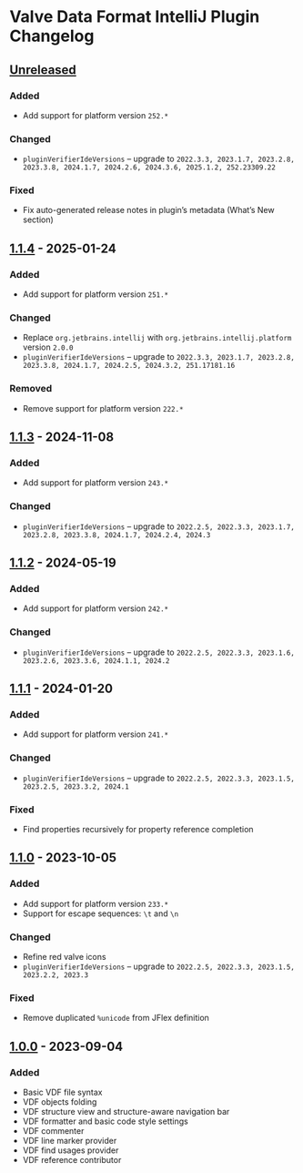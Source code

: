 <!-- Keep a Changelog guide -> https://keepachangelog.com -->

# Valve Data Format IntelliJ Plugin Changelog

## [Unreleased]

### Added

- Add support for platform version `252.*`

### Changed

- `pluginVerifierIdeVersions` – upgrade to `2022.3.3, 2023.1.7, 2023.2.8, 2023.3.8, 2024.1.7, 2024.2.6, 2024.3.6, 2025.1.2, 252.23309.22`

### Fixed

- Fix auto-generated release notes in plugin’s metadata (What’s New section)

## [1.1.4] - 2025-01-24

### Added

- Add support for platform version `251.*`

### Changed

- Replace `org.jetbrains.intellij` with `org.jetbrains.intellij.platform` version `2.0.0`
- `pluginVerifierIdeVersions` – upgrade to `2022.3.3, 2023.1.7, 2023.2.8, 2023.3.8, 2024.1.7, 2024.2.5, 2024.3.2, 251.17181.16`

### Removed

- Remove support for platform version `222.*`

## [1.1.3] - 2024-11-08

### Added

- Add support for platform version `243.*`

### Changed

- `pluginVerifierIdeVersions` – upgrade to `2022.2.5, 2022.3.3, 2023.1.7, 2023.2.8, 2023.3.8, 2024.1.7, 2024.2.4, 2024.3`

## [1.1.2] - 2024-05-19

### Added

- Add support for platform version `242.*`

### Changed

- `pluginVerifierIdeVersions` – upgrade to `2022.2.5, 2022.3.3, 2023.1.6, 2023.2.6, 2023.3.6, 2024.1.1, 2024.2`

## [1.1.1] - 2024-01-20

### Added

- Add support for platform version `241.*`

### Changed

- `pluginVerifierIdeVersions` – upgrade to `2022.2.5, 2022.3.3, 2023.1.5, 2023.2.5, 2023.3.2, 2024.1`

### Fixed

- Find properties recursively for property reference completion

## [1.1.0] - 2023-10-05

### Added

- Add support for platform version `233.*`
- Support for escape sequences: `\t` and `\n`

### Changed

- Refine red valve icons
- `pluginVerifierIdeVersions` – upgrade to `2022.2.5, 2022.3.3, 2023.1.5, 2023.2.2, 2023.3`

### Fixed

- Remove duplicated `%unicode` from JFlex definition

## [1.0.0] - 2023-09-04

### Added

- Basic VDF file syntax
- VDF objects folding
- VDF structure view and structure-aware navigation bar
- VDF formatter and basic code style settings
- VDF commenter
- VDF line marker provider
- VDF find usages provider 
- VDF reference contributor

[Unreleased]: https://github.com/sczerwinski/valve-data-format-intellij-plugin/compare/v1.1.5...main
[1.1.5]: https://github.com/sczerwinski/valve-data-format-intellij-plugin/compare/v1.1.4...v1.1.5
[1.1.4]: https://github.com/sczerwinski/valve-data-format-intellij-plugin/compare/v1.1.3...v1.1.4
[1.1.3]: https://github.com/sczerwinski/valve-data-format-intellij-plugin/compare/v1.1.2...v1.1.3
[1.1.2]: https://github.com/sczerwinski/valve-data-format-intellij-plugin/compare/v1.1.1...v1.1.2
[1.1.1]: https://github.com/sczerwinski/valve-data-format-intellij-plugin/compare/v1.1.0...v1.1.1
[1.1.0]: https://github.com/sczerwinski/valve-data-format-intellij-plugin/compare/v1.0.0...v1.1.0
[1.0.0]: https://github.com/sczerwinski/valve-data-format-intellij-plugin/releases/tag/v1.0.0
